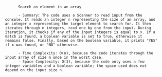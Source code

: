
          Search an element in an array

          - Summary: The code uses a Scanner to read input from the console. It reads an integer n representing the size of an array, and an integer x representing the target element to search for. It then iterates through n integers, read one by one from the input. During iteration, it checks if any of the input integers is equal to x. If a match is found, a boolean variable is set to true, otherwise it remains false. Finally, based on the boolean variable, it prints "YES" if x was found, or "NO" otherwise.

          - Time Complexity: O(n), because the code iterates through the input array of size n once in the worst case.
          - Space Complexity: O(1), because the code only uses a few integer variables and a boolean variable; the space used does not depend on the input size n.
          